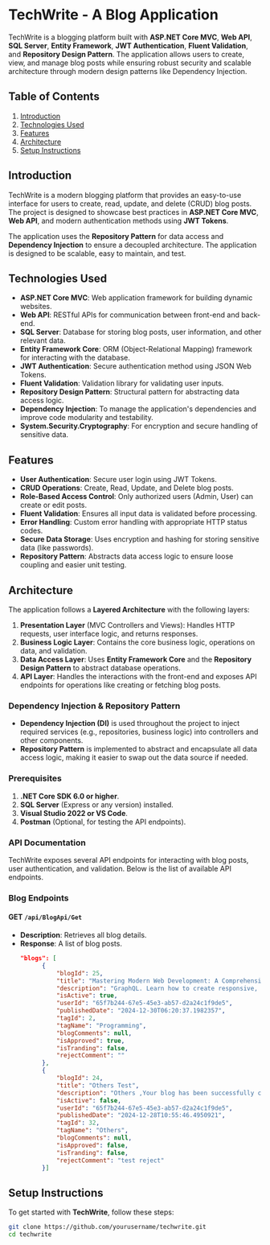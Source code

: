 # TechWrite - A Blog Application

TechWrite is a blogging platform built with **ASP.NET Core MVC**, **Web API**, **SQL Server**, **Entity Framework**, **JWT Authentication**, **Fluent Validation**, and **Repository Design Pattern**. The application allows users to create, view, and manage blog posts while ensuring robust security and scalable architecture through modern design patterns like Dependency Injection.

## Table of Contents
1. [Introduction](#introduction)
2. [Technologies Used](#technologies-used)
3. [Features](#features)
4. [Architecture](#architecture)
5. [Setup Instructions](#setup-instructions)
  
## Introduction
TechWrite is a modern blogging platform that provides an easy-to-use interface for users to create, read, update, and delete (CRUD) blog posts. The project is designed to showcase best practices in **ASP.NET Core MVC**, **Web API**, and modern authentication methods using **JWT Tokens**.

The application uses the **Repository Pattern** for data access and **Dependency Injection** to ensure a decoupled architecture. The application is designed to be scalable, easy to maintain, and test.

## Technologies Used
- **ASP.NET Core MVC**: Web application framework for building dynamic websites.
- **Web API**: RESTful APIs for communication between front-end and back-end.
- **SQL Server**: Database for storing blog posts, user information, and other relevant data.
- **Entity Framework Core**: ORM (Object-Relational Mapping) framework for interacting with the database.
- **JWT Authentication**: Secure authentication method using JSON Web Tokens.
- **Fluent Validation**: Validation library for validating user inputs.
- **Repository Design Pattern**: Structural pattern for abstracting data access logic.
- **Dependency Injection**: To manage the application's dependencies and improve code modularity and testability.
- **System.Security.Cryptography**: For encryption and secure handling of sensitive data.

## Features
- **User Authentication**: Secure user login using JWT Tokens.
- **CRUD Operations**: Create, Read, Update, and Delete blog posts.
- **Role-Based Access Control**: Only authorized users (Admin, User) can create or edit posts.
- **Fluent Validation**: Ensures all input data is validated before processing.
- **Error Handling**: Custom error handling with appropriate HTTP status codes.
- **Secure Data Storage**: Uses encryption and hashing for storing sensitive data (like passwords).
- **Repository Pattern**: Abstracts data access logic to ensure loose coupling and easier unit testing.

## Architecture
The application follows a **Layered Architecture** with the following layers:
1. **Presentation Layer** (MVC Controllers and Views): Handles HTTP requests, user interface logic, and returns responses.
2. **Business Logic Layer**: Contains the core business logic, operations on data, and validation.
3. **Data Access Layer**: Uses **Entity Framework Core** and the **Repository Design Pattern** to abstract database operations.
4. **API Layer**: Handles the interactions with the front-end and exposes API endpoints for operations like creating or fetching blog posts.

### Dependency Injection & Repository Pattern
- **Dependency Injection (DI)** is used throughout the project to inject required services (e.g., repositories, business logic) into controllers and other components.
- **Repository Pattern** is implemented to abstract and encapsulate all data access logic, making it easier to swap out the data source if needed.

### Prerequisites
1. **.NET Core SDK 6.0 or higher**.
2. **SQL Server** (Express or any version) installed.
3. **Visual Studio 2022 or VS Code**.
4. **Postman** (Optional, for testing the API endpoints).
   
### API Documentation

TechWrite exposes several API endpoints for interacting with blog posts, user authentication, and validation. Below is the list of available API endpoints.

### Blog Endpoints

#### **GET** `/api/BlogApi/Get`
- **Description**: Retrieves all blog details.
- **Response**: A list of blog posts.
  ```json
  "blogs": [
        {
            "blogId": 25,
            "title": "Mastering Modern Web Development: A Comprehensive Guide for Programmers",
            "description": "GraphQL. Learn how to create responsive, scalable, and efficient web applications, and discover tips for staying ahead in the ever-evolving ",
            "isActive": true,
            "userId": "65f7b244-67e5-45e3-ab57-d2a24c1f9de5",
            "publishedDate": "2024-12-30T06:20:37.1982357",
            "tagId": 2,
            "tagName": "Programming",
            "blogComments": null,
            "isApproved": true,
            "isTranding": false,
            "rejectComment": ""
        },
        {
            "blogId": 24,
            "title": "Others Test",
            "description": "Others ,Your blog has been successfully created and is currently awaiting admin approval.\nWe will notify you once it has been approved .Test",
            "isActive": false,
            "userId": "65f7b244-67e5-45e3-ab57-d2a24c1f9de5",
            "publishedDate": "2024-12-28T10:55:46.4950921",
            "tagId": 32,
            "tagName": "Others",
            "blogComments": null,
            "isApproved": false,
            "isTranding": false,
            "rejectComment": "test reject"
        }]

## Setup Instructions

To get started with **TechWrite**, follow these steps:
```bash
git clone https://github.com/yourusername/techwrite.git
cd techwrite


